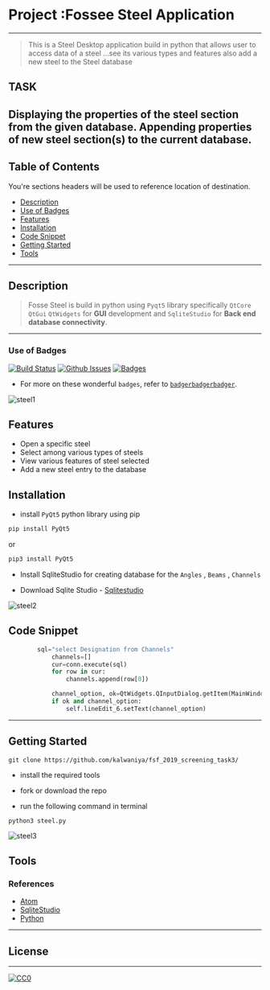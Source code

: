# Project :Fossee Steel Application 


----

> This is a Steel Desktop application build in python that allows user to access data of a steel ...see its various types and features
also add a new steel to the Steel database
## TASK
 Displaying the properties of the steel section from the given database.
 Appending properties of new steel section(s) to the current database.
---


## Table of Contents
You're sections headers will be used to reference location of destination.

- [Description](#description)
- [Use of Badges](#use-of-badges)
- [Features](#features)
- [Installation](#installation)
- [Code Snippet](#code-snippet)
- [Getting Started](#getting-started)
- [Tools](#tools)



---

## Description
> Fosse Steel is build in python using `Pyqt5` library specifically `QtCore`  `QtGui`  `QtWidgets` for **GUI** development and `SqliteStudio` for **Back end database connectivity**.


---

### Use of Badges

[![Build Status](http://img.shields.io/travis/badges/badgerbadgerbadger.svg?style=flat-square)](https://travis-ci.org/badges/badgerbadgerbadger) [![Github Issues](http://githubbadges.herokuapp.com/badges/badgerbadgerbadger/issues.svg?style=flat-square)](https://github.com/badges/badgerbadgerbadger/issues)  [![Badges](http://img.shields.io/:badges-9/9-ff6799.svg?style=flat-square)](https://github.com/badges/badgerbadgerbadger)

- For more on these wonderful `badges`, refer to <a href="http://badges.github.io/badgerbadgerbadger/" target="_blank">`badgerbadgerbadger`</a>.



![steel1](https://user-images.githubusercontent.com/40792388/54923502-6307f080-4f30-11e9-8c97-4fd396085bb4.gif)




## Features
  * Open a specific steel 
  * Select among various types of steels
  * View various features of steel selected
  * Add a new steel entry to the database
  
 





## Installation
* install `PyQt5` python library using pip
```python
pip install PyQt5

```
or
```python
pip3 install PyQt5

```
* Install SqliteStudio for creating database for the `Angles` , `Beams` , `Channels`

- Download Sqlite Studio - [Sqlitestudio](https://sqlitestudio.pl/index.rvt)



![steel2](https://user-images.githubusercontent.com/40792388/54923689-c1cd6a00-4f30-11e9-97ff-477af28fff30.gif)





## Code Snippet

```python
        sql="select Designation from Channels"
            channels=[]
            cur=conn.execute(sql)
            for row in cur:
                channels.append(row[0])

            channel_option, ok=QtWidgets.QInputDialog.getItem(MainWindow,"Steel","Choose a Designation from Channels Section",channels,0,False)
            if ok and channel_option:
                self.lineEdit_6.setText(channel_option)

```






---
## Getting Started
```
git clone https://github.com/kalwaniya/fsf_2019_screening_task3/
```
* install the required tools 

* fork or download the repo 

* run the following command in terminal

```
python3 steel.py
```


![steel3](https://user-images.githubusercontent.com/40792388/54923730-df023880-4f30-11e9-9359-fa412884a033.gif)






## Tools
### References
* [Atom](https://atom.io/)
* [SqliteStudio](https://sqlitestudio.pl/index.rvt)
* [Python](https://www.python.org/)



---



## License
---
[![CC0](https://licensebuttons.net/p/zero/1.0/88x31.png)](https://creativecommons.org/publicdomain/zero/1.0/)

